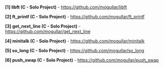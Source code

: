 **[1] libft (C - Solo Project)** - https://github.com/mogullar/libft

**[2] ft_printf (C - Solo Project)** - https://github.com/mogullar/ft_printf

**[3] get_next_line (C - Solo Project)** - https://github.com/mogullar/get_next_line

**[4] minitalk (C - Solo Project)** - https://github.com/mogullar/minitalk

**[5] so_long (C - Solo Project)** - https://github.com/mogullar/so_long

**[6] push_swap (C - Solo Project)** - https://github.com/mogullar/push_swap

